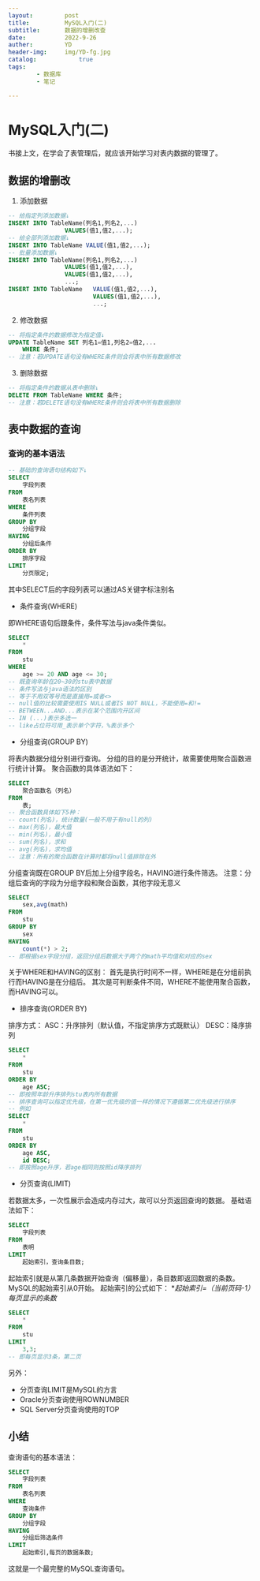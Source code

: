 ```yaml
---
layout:         post
title:          MySQL入门(二)
subtitle:       数据的增删改查
date:           2022-9-26
auther:         YD
header-img:     img/YD-fg.jpg
catalog:            true
tags:
        - 数据库
        - 笔记

---
```


# MySQL入门(二)

书接上文，在学会了表管理后，就应该开始学习对表内数据的管理了。

## 数据的增删改

1. 添加数据
```sql
-- 给指定列添加数据↓
INSERT INTO TableName(列名1,列名2,...)
                VALUES(值1,值2,...);
-- 给全部列添加数据↓
INSERT INTO TableName VALUE(值1,值2,...);
-- 批量添加数据↓
INSERT INTO TableName(列名1,列名2,...)
                VALUES(值1,值2,...),
                VALUES(值1,值2,...),
                ...;
INSERT INTO TableName   VALUE(值1,值2,...),
                        VALUES(值1,值2,...),
                        ...;
```
2. 修改数据
```sql
-- 将指定条件的数据修改为指定值↓
UPDATE TableName SET 列名1=值1,列名2=值2,...
    WHERE 条件;
-- 注意：若UPDATE语句没有WHERE条件则会将表中所有数据修改
```
3. 删除数据
```sql
-- 将指定条件的数据从表中删除↓
DELETE FROM TableName WHERE 条件;
-- 注意：若DELETE语句没有WHERE条件则会将表中所有数据删除
```

## 表中数据的查询

### 查询的基本语法

```sql
-- 基础的查询语句结构如下↓
SELECT
    字段列表
FROM
    表名列表
WHERE
    条件列表
GROUP BY
    分组字段
HAVING
    分组后条件
ORDER BY
    排序字段
LIMIT
    分页限定;
```

其中SELECT后的字段列表可以通过AS关键字标注别名

* 条件查询(WHERE)

即WHERE语句后跟条件，条件写法与java条件类似。
```sql
SELECT
    *
FROM
    stu
WHERE
    age >= 20 AND age <= 30;
-- 既查询年龄在20~30的stu表中数据
-- 条件写法与java语法的区别
-- 等于不用双等号而是直接用=或者<>
-- null值的比较需要使用IS NULL或者IS NOT NULL，不能使用=和!=
-- BETWEEN...AND...表示在某个范围内开区间
-- IN (...)表示多选一
-- like占位符可用_表示单个字符，%表示多个
```

* 分组查询(GROUP BY)

将表内数据分组分别进行查询。
分组的目的是分开统计，故需要使用聚合函数进行统计计算。
聚合函数的具体语法如下：

```sql
SELECT
    聚合函数名（列名）
FROM
    表;
-- 聚合函数具体如下5种：
-- count(列名)，统计数量(一般不用于有null的列)
-- max(列名)，最大值
-- min(列名)，最小值
-- sum(列名)，求和
-- avg(列名)，求均值
-- 注意：所有的聚合函数在计算时都将null值排除在外
```

分组查询既在GROUP BY后加上分组字段名，HAVING进行条件筛选。
注意：分组后查询的字段为分组字段和聚合函数，其他字段无意义

```sql
SELECT
    sex,avg(math)
FROM
    stu
GROUP BY
    sex
HAVING
    count(*) > 2;
-- 即根据sex字段分组，返回分组后数据大于两个的math平均值和对应的sex
```

关于WHERE和HAVING的区别：
首先是执行时间不一样，WHERE是在分组前执行而HAVING是在分组后。
其次是可判断条件不同，WHERE不能使用聚合函数，而HAVING可以。

* 排序查询(ORDER BY)

排序方式：
ASC：升序排列（默认值，不指定排序方式既默认）
DESC：降序排列
```sql
SELECT
    *
FROM
    stu
ORDER BY
    age ASC;
-- 即按照年龄升序排列stu表内所有数据
-- 排序查询可以指定优先级，在第一优先级的值一样的情况下遵循第二优先级进行排序
-- 例如
SELECT
    *
FROM
    stu
ORDER BY
    age ASC,
    id DESC;
-- 即按照age升序，若age相同则按照id降序排列
```

* 分页查询(LIMIT)

若数据太多，一次性展示会造成内存过大，故可以分页返回查询的数据。
基础语法如下：

```sql
SELECT
    字段列表
FROM
    表明
LIMIT
    起始索引，查询条目数;
```

起始索引就是从第几条数据开始查询（偏移量），条目数即返回数据的条数。
MySQL的起始索引从0开始。
起始索引的公式如下：
**起始索引=（当前页码-1）*每页显示的条数**

```sql
SELECT
    *
FROM
    stu
LIMIT
    3,3;
-- 即每页显示3条，第二页
```

另外：
* 分页查询LIMIT是MySQL的方言
* Oracle分页查询使用ROWNUMBER
* SQL Server分页查询使用的TOP

## 小结

查询语句的基本语法：

```sql
SELECT
    字段列表
FROM
    表名列表
WHERE
    查询条件
GROUP BY
    分组字段
HAVING
    分组后筛选条件
LIMIT
    起始索引,每页的数据条数;
```

这就是一个最完整的MySQL查询语句。